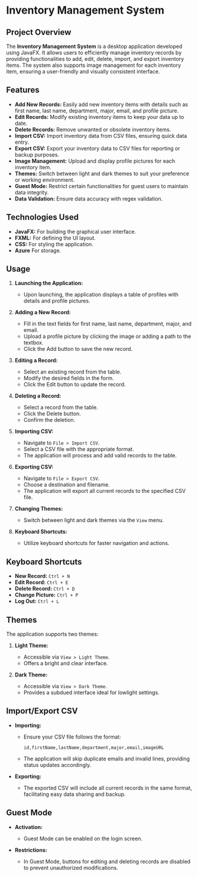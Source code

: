 # Inventory Management System

## Project Overview

The **Inventory Management System** is a desktop application developed using JavaFX. It allows users to efficiently manage inventory records by providing functionalities to add, edit, delete, import, and export inventory items. The system also supports image management for each inventory item, ensuring a user-friendly and visually consistent interface.

## Features

- **Add New Records:** Easily add new inventory items with details such as first name, last name, department, major, email, and profile picture.
- **Edit Records:** Modify existing inventory items to keep your data up to date.
- **Delete Records:** Remove unwanted or obsolete inventory items.
- **Import CSV:** Import inventory data from CSV files, ensuring quick data entry.
- **Export CSV:** Export your inventory data to CSV files for reporting or backup purposes.
- **Image Management:** Upload and display profile pictures for each inventory item.  
- **Themes:** Switch between light and dark themes to suit your preference or working environment.
- **Guest Mode:** Restrict certain functionalities for guest users to maintain data integrity.
- **Data Validation:** Ensure data accuracy with regex validation.

## Technologies Used

- **JavaFX:** For building the graphical user interface.
- **FXML:** For defining the UI layout.
- **CSS:** For styling the application.
- **Azure** For storage.

## Usage

1. **Launching the Application:**
    - Upon launching, the application displays a table of profiles with details and profile pictures.

2. **Adding a New Record:**
    - Fill in the text fields for first name, last name, department, major, and email.
    - Upload a profile picture by clicking the image or adding a path to the textbox.
    - Click the Add button to save the new record.

3. **Editing a Record:**
    - Select an existing record from the table.
    - Modify the desired fields in the form.
    - Click the Edit button to update the record.

4. **Deleting a Record:**
    - Select a record from the table.
    - Click the Delete button.
    - Confirm the deletion.

5. **Importing CSV:**
    - Navigate to `File > Import CSV`.
    - Select a CSV file with the appropriate format.
    - The application will process and add valid records to the table.

6. **Exporting CSV:**
    - Navigate to `File > Export CSV`.
    - Choose a destination and filename.
    - The application will export all current records to the specified CSV file.

7. **Changing Themes:**
    - Switch between light and dark themes via the `View` menu.

8. **Keyboard Shortcuts:**
    - Utilize keyboard shortcuts for faster navigation and actions.

## Keyboard Shortcuts

- **New Record:** `Ctrl + N`
- **Edit Record:** `Ctrl + E`
- **Delete Record:** `Ctrl + D`
- **Change Picture:** `Ctrl + P`
- **Log Out:** `Ctrl + L`

## Themes

The application supports two themes:

1. **Light Theme:**
    - Accessible via `View > Light Theme`.
    - Offers a bright and clear interface.

2. **Dark Theme:**
    - Accessible via `View > Dark Theme`.
    - Provides a subdued interface ideal for lowlight settings.

## Import/Export CSV

- **Importing:**
    - Ensure your CSV file follows the format:
      ```
      id,firstName,lastName,department,major,email,imageURL
      ```
    - The application will skip duplicate emails and invalid lines, providing status updates accordingly.

- **Exporting:**
    - The exported CSV will include all current records in the same format, facilitating easy data sharing and backup.

## Guest Mode

- **Activation:**
    - Guest Mode can be enabled on the login screen.

- **Restrictions:**
    - In Guest Mode, buttons for editing and deleting records are disabled to prevent unauthorized modifications.

